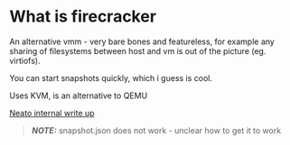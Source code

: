 # What is firecracker 
An alternative vmm - very bare bones and featureless,
for example any sharing of filesystems between host and vm is out of the picture
(eg. virtiofs).

You can start snapshots quickly, which i guess is cool.

Uses KVM, is an alternative to QEMU

[Neato internal write up](https://www.talhoffman.com/2021/07/18/firecracker-internals/)

>__*NOTE:*__ snapshot.json does not work - unclear how to get it to work
